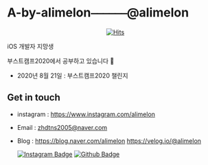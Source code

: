# A-by-alimelon⎯⎯⎯⎯⎯⎯@alimelon


  <div align=center>
	
  [![Hits](https://hits.seeyoufarm.com/api/count/incr/badge.svg?url=https%3A%2F%2Fgithub.com%2FA-by-alimelon)](https://hits.seeyoufarm.com) 
	
  </div>

iOS 개발자 지망생


부스트캠프2020에서 공부하고 있습니다 💬


* 2020년 8월 21일 : 부스트캠프2020 챌린지 




## Get in touch

* instagram : https://www.instagram.com/alimelon
* Email : zhdtns2005@naver.com
* Blog : https://blog.naver.com/alimelon
	https://velog.io/@alimelon




  [![Instagram Badge](http://img.shields.io/badge/-white?style=flat-square&logo=instagram&link=https://www.instagram.com/alimelon/)](https://www.instagram.com/alimelon)
  [![Github Badge](http://img.shields.io/badge/-black?style=flat-square&logo=github&link=https://github.com/A-by-alimelon)](https://github.com/A-by-alimelon)
